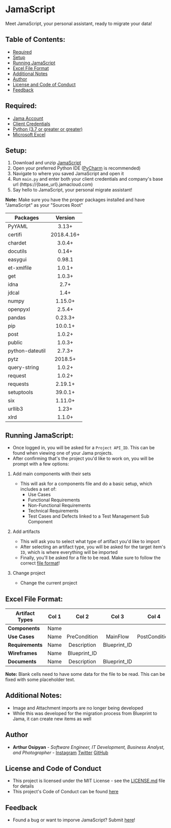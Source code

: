 # JamaScript

Meet JamaScript, your personal assistant, ready to migrate your data!

## Table of Contents:
- [Required](https://github.com/arthurosipyan/JamaScript#required) 
- [Setup](https://github.com/arthurosipyan/JamaScript#setup) 
- [Running JamaScript](https://github.com/arthurosipyan/JamaScript#running-jamascript)
- [Excel File Format](https://github.com/arthurosipyan/JamaScript#excel-file-format)
- [Additional Notes](https://github.com/arthurosipyan/JamaScript#additional-notes)
- [Author](https://github.com/arthurosipyan/JamaScript#author)
- [License and Code of Conduct](https://github.com/arthurosipyan/JamaScript#license-and-code-of-conduct)
- [Feedback](https://github.com/arthurosipyan/JamaScript#feedback)


## Required:
- [Jama Account](https://www.jamasoftware.com/get-started/) 
- [Client Credentials](http://help.jamasoftware.com/ah/en/get-started/manage-your-profile/set-api-credentials.html) 
- [Python (3.7 or greater or greater)](https://www.python.org/downloads/)
- [Microsoft Excel](https://www.microsoft.com/en-us/store/b/excel-2016?&OCID=AID718530_SEM_xnbrT3OI&gclid=EAIaIQobChMIrq6vo7eS3QIVl1cNCh2kFAvLEAAYASAAEgJdYfD_BwE)

## Setup:

1. Download and unzip [JamaScript](https://github.com/arthurosipyan/JamaScript/archive/master.zip)
2. Open your preferred Python IDE ([PyCharm](https://www.jetbrains.com/pycharm/download/#section=windows) is recommended)
3. Navigate to where you saved JamaScript and open it
4. Run ```main.py``` and enter both your client credentials and company's base url (https://{base_url}.jamacloud.com)
5. Say hello to JamaScript, your personal migrate assistant!


**Note:** Make sure you have the proper packages installed and have "JamaScript" as your "Sources Root"

| Packages        | Version    |
| ----------------|:----------:|
| PyYAML          | 3.13+      |
| certifi         | 2018.4.16+ |
| chardet         | 3.0.4+     |
| docutils        | 0.14+      |
| easygui         | 0.98.1     |
| et-xmlfile      | 1.0.1+     |
| get             | 1.0.3+     |
| idna            | 2.7+       |
| jdcal           | 1.4+       |
| numpy           | 1.15.0+    |
| openpyxl        | 2.5.4+     |
| pandas          | 0.23.3+    |
| pip             | 10.0.1+    |
| post            | 1.0.2+     |
| public          | 1.0.3+     |
| python-dateutil | 2.7.3+     |
| pytz            | 2018.5+    |
| query-string    | 1.0.2+     |
| request         | 1.0.2+     |
| requests        | 2.19.1+    |
| setuptools      | 39.0.1+    |
| six             | 1.11.0+    |
| urllib3         | 1.23+      |
| xlrd            | 1.1.0+     |

## Running JamaScript:
- Once logged in, you will be asked for a ```Project API_ID```. This can be found when viewing one of your Jama projects.
- After confirming that's the project you'd like to work on, you will be prompt with a few options:

1. Add main components with their sets
    - This will ask for a components file and do a basic setup, which includes a set of:
        - Use Cases
        - Functional Requirements
        - Non-Functional Requirements
        - Technical Requirements
        - Test Cases and Defects linked to a Test Management Sub Component

2. Add artifacts
    - This will ask you to select what type of artifact you'd like to import
    - After selecting an artifact type, you will be asked for the target item's ```ID```, which is where everything will be imported
    - Finally, you'll be asked for a file to be read. Make sure to follow the correct [file format](https://github.com/arthurosipyan/JamaScript#excel-file-format)!

3. Change project
    - Change the current project

## Excel File Format:

| Artifact Types     | Col 1 | Col 2        | Col 3        | Col 4         | Col 5          | Col 6        |
| -------------------|:-----:|:------------:|:------------:|:-------------:|:--------------:|:------------:|
| **Components**     | Name  |              |              |               |                |              |
| **Use Cases**      | Name  | PreCondition | MainFlow     | PostCondition | AlternateFlows | Blueprint_ID |
| **Requirements**   | Name  | Description  | Blueprint_ID |               |                |              |
| **Wireframes**     | Name  | Blueprint_ID |              |               |                |              |
| **Documents**      | Name  | Description  | Blueprint_ID |               |                |              |
    
**Note:** Blank cells need to have some data for the file to be read. This can be fixed with some placeholder text.


## Additional Notes:

- Image and Attachment imports are no longer being developed
- While this was developed for the migration process from Blueprint to Jama, it can create new items as well


## Author

* **Arthur Osipyan** - *Software Engineer, IT Development, Business Analyst, and Photographer* - [Instagram](https://www.instagram.com/arty.nyc/) [Twitter](https://twitter.com/arty_nyc) [GitHub](https://github.com/arthurosipyan)


## License and Code of Conduct

- This project is licensed under the MIT License - see the [LICENSE.md](https://github.com/arthurosipyan/JamaScript/blob/master/LICENSE) file for details
- This project's Code of Conduct can be found [here](https://github.com/arthurosipyan/JamaScript/blob/master/CODE_OF_CONDUCT.md)

## Feedback

- Found a bug or want to imporve JamaScript? Submit [here](https://github.com/arthurosipyan/JamaScript/issues)!
